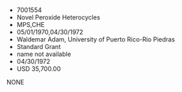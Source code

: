 * 7001554
* Novel Peroxide Heterocycles
* MPS,CHE
* 05/01/1970,04/30/1972
* Waldemar Adam, University of Puerto Rico-Rio Piedras
* Standard Grant
*   name not available
* 04/30/1972
* USD 35,700.00

NONE